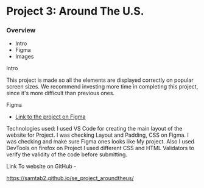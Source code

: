# Project 3: Around The U.S.

### Overview

- Intro
- Figma
- Images

Intro

This project is made so all the elements are displayed correctly on popular screen sizes. We recommend investing more time in completing this project, since it's more difficult than previous ones.

Figma

- [Link to the project on Figma](https://www.figma.com/file/ii4xxsJ0ghevUOcssTlHZv/Sprint-3%3A-Around-the-US?node-id=0%3A1)

Technologies used: I used VS Code for creating the main layout of the website for Project. I was checking Layout and Padding, CSS on Figma. I was checking and make sure Figma ones looks like My project. Also I used DevTools on firefox on Project I used different CSS and HTML Validators to verify the validity of the code before submitting.

Link To website on GitHub -

https://samtab2.github.io/se_project_aroundtheus/



